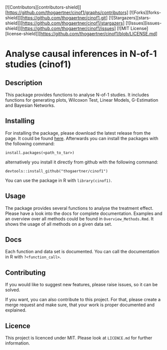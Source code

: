 [![Contributors][contributors-shield]][https://github.com/thogaertner/cinof1/graphs/contributors]
[![Forks][forks-shield]][https://github.com/thogaertner/cinof1.git]
[![Stargazers][stars-shield]][https://github.com/thogaertner/cinof1/stargazers]
[![Issues][issues-shield]][https://github.com/thogaertner/cinof1/issues]
[![MIT License][license-shield]][https://github.com/thogaertner/cinof1/blob/LICENSE.md]



# Analyse causal inferences in N-of-1 studies (cinof1)

## Description

This package provides functions to analyse N-of-1 studies. It includes functions for generating plots,
Wilcoxon Test, Linear Models, G-Estimation and Bayesian Networks. 

## Installing

For installing the package, please download the latest release from the page. It could be found [here](link). Afterwards you can install the packages with the following command: 

```
install.packages(<path_to_tar>)
```

alternatively you install it directly from github with the following command:

```
devtools::install_github("thogaertner/cinof1")
```

You can use the package in R with `library(cinof1)`. 

## Usage

The package provides several functions to analyse the treatment effect. Please have a look into the docs for complete documentation. Examples and an overview over all methods could be found in `Overview_Methods.Rmd`. It shows the usage of all methods on a given data set. 

## Docs

Each function and data set is documented. You can call the documentation in R with `?<function_call>`. 

## Contributing

If you would like to suggest new features, please raise issues, so it can be solved.

If you want, you can also contribute to this project. For that, please create a merge request and make sure, that your work is proper documented and explained. 

## Licence

This project is licenced under MIT. Please look at `LICENCE.md` for further information.

